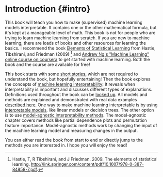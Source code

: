 # Introduction {#intro}

This book will teach you how to make (supervised) machine learning models interpretable.
It contains one or the other mathematical formula, but it's kept at a manageable level of math.
This book is not for people who are trying to learn machine learning from scratch.
If you are new to machine learning, there are loads of books and other resources for learning the basics.
I recommend the book [Elements of Statistical Learning](https://web.stanford.edu/~hastie/ElemStatLearn/) from Hastie, Tibshirani, and Friedman (2009) [^Hastie] and [Andrew Ng's "Machine Learning" online course on coursera](https://www.coursera.org/learn/machine-learning) to get started with machine learning.
Both the book and the course are available for free!
  
This book starts with some [short stories](#storytime), which are not required to understand the book, but hopefully entertaining!
Then the book explores the concepts of [machine learning interpretability](#interpretability):
It reveals when interpretability is important and discusses different types of explanations.
Definitions used throughout the book can be [looked up](#definitions).
All models and methods are explained and demonstrated with real data examples [described here](#data).
One way to make machine learning interpretable is by using [interpretable models](#simple), like linear models or decision trees.
The other option is to use [model-agnostic interpretability methods](#agnostic).
The model-agnostic chapter covers methods like partial dependence plots and permutation feature importance.
Model-agnostic methods work by changing the input of the machine learning model and measuring changes in the output.

You can either read the book from start to end or directly jump to the methods you are interested in.
I hope you will enjoy the read!


[^Hastie]: Hastie, T, R Tibshirani, and J Friedman. 2009. The elements of statistical learning. http://link.springer.com/content/pdf/10.1007/978-0-387-84858-7.pdf.
